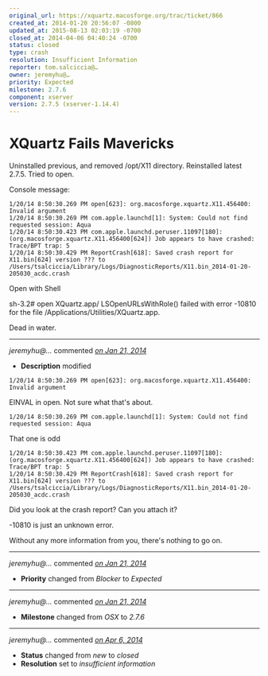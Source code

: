 ```yaml
---
original_url: https://xquartz.macosforge.org/trac/ticket/866
created_at: 2014-01-20 20:56:07 -0800
updated_at: 2015-08-13 02:03:19 -0700
closed_at: 2014-04-06 04:40:24 -0700
status: closed
type: crash
resolution: Insufficient Information
reporter: tom.salciccia@…
owner: jeremyhu@…
priority: Expected
milestone: 2.7.6
component: xserver
version: 2.7.5 (xserver-1.14.4)
---
```


XQuartz Fails Mavericks
=======================


Uninstalled previous, and removed /opt/X11 directory. Reinstalled latest 2.7.5. Tried to open.

Console message:

    1/20/14 8:50:30.269 PM open[623]: org.macosforge.xquartz.X11.456400: Invalid argument
    1/20/14 8:50:30.269 PM com.apple.launchd[1]: System: Could not find requested session: Aqua
    1/20/14 8:50:30.423 PM com.apple.launchd.peruser.11097[180]: (org.macosforge.xquartz.X11.456400[624]) Job appears to have crashed: Trace/BPT trap: 5
    1/20/14 8:50:30.429 PM ReportCrash[618]: Saved crash report for X11.bin[624] version ??? to /Users/tsalciccia/Library/Logs/DiagnosticReports/X11.bin_2014-01-20-205030_acdc.crash

Open with Shell

sh-3.2\# open XQuartz.app/
LSOpenURLsWithRole() failed with error -10810 for the file /Applications/Utilities/XQuartz.app.

Dead in water.



---

*jeremyhu@…* commented *[on Jan 21, 2014](https://xquartz.macosforge.org/trac/ticket/866#comment:1 "January 21, 2014 at 2:24 AM PST")*

-   **Description** modified

<!-- -->

    1/20/14 8:50:30.269 PM open[623]: org.macosforge.xquartz.X11.456400: Invalid argument

EINVAL in open. Not sure what that's about.

    1/20/14 8:50:30.269 PM com.apple.launchd[1]: System: Could not find requested session: Aqua

That one is odd

    1/20/14 8:50:30.423 PM com.apple.launchd.peruser.11097[180]: (org.macosforge.xquartz.X11.456400[624]) Job appears to have crashed: Trace/BPT trap: 5
    1/20/14 8:50:30.429 PM ReportCrash[618]: Saved crash report for X11.bin[624] version ??? to /Users/tsalciccia/Library/Logs/DiagnosticReports/X11.bin_2014-01-20-205030_acdc.crash

Did you look at the crash report? Can you attach it?

-10810 is just an unknown error.

Without any more information from you, there's nothing to go on.



---

*jeremyhu@…* commented *[on Jan 21, 2014](https://xquartz.macosforge.org/trac/ticket/866#comment:2 "January 21, 2014 at 2:24 AM PST")*

-   **Priority** changed from *Blocker* to *Expected*



---

*jeremyhu@…* commented *[on Jan 21, 2014](https://xquartz.macosforge.org/trac/ticket/866#comment:3 "January 21, 2014 at 2:24 AM PST")*

-   **Milestone** changed from *OSX* to *2.7.6*



---

*jeremyhu@…* commented *[on Apr 6, 2014](https://xquartz.macosforge.org/trac/ticket/866#comment:4 "April 6, 2014 at 4:40 AM PDT")*

-   **Status** changed from *new* to *closed*
-   **Resolution** set to *insufficient information*



